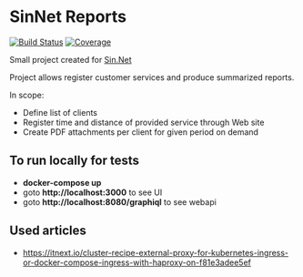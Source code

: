 # SinNet Reports

[![Build Status](https://dev.azure.com/sinnetapps/sinnetapps/_apis/build/status/siudeks.sin-net-reports?branchName=master)](https://dev.azure.com/sinnetapps/sinnetapps/_build/latest?definitionId=1&branchName=master)
[![Coverage](https://sonarcloud.io/api/project_badges/measure?project=net.siudek%3Asinnet-group&metric=coverage)](https://sonarcloud.io/dashboard?id=net.siudek%3Asinnet-group)

Small project created for [Sin.Net](http://www.sin.net.pl/)

Project allows register customer services and produce summarized reports.

In scope:

- Define list of clients
- Register time and distance of provided service through Web site
- Create PDF attachments per client for given period on demand

## To run locally for tests

- **docker-compose up**
- goto **http://localhost:3000** to see UI
- goto **http://localhost:8080/graphiql** to see webapi

## Used articles
- https://itnext.io/cluster-recipe-external-proxy-for-kubernetes-ingress-or-docker-compose-ingress-with-haproxy-on-f81e3adee5ef
